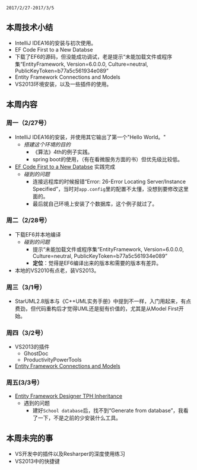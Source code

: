 	2017/2/27-2017/3/5

##  本周技术小结
+ IntelliJ IDEA16的安装与初次使用。
+ EF Code First to a New Databse
+ 下载了EF6的源码，但没能成功调试，老是提示“未能加载文件或程序集“EntityFramework, Version=6.0.0.0, Culture=neutral, PublicKeyToken=b77a5c561934e089”
+ Entity Framework Connections and Models
+ VS2013环境安装，以及一些插件的使用。

##  本周内容
### 周一（2/27号）
+ IntelliJ IDEA16的安装，并使用其它输出了第一个"Hello World。" 
	+ *搭建这个环境的目的*
		+ 《算法》4th的例子实践。
		+ spring boot的使用，（有在看微服务方面的书）但优先级比较低。 
+ [EF Code First to a New Databse](https://msdn.microsoft.com/en-us/library/jj193542(v=vs.113).aspx) 实践完成 
	+ *碰到的问题*
		+ 连接远程库的时候报错“Error: 26-Error Locating Server/Instance Specified”，当时对`app.config`里的配置不太懂，没想到要修改这里面的。
		+ 最后就自己环境上安装了个数据库，这个例子就过了。
###  周二（2/28号）
+ 下载EF6并本地编译
	+ *碰到的问题*
		+  提示“未能加载文件或程序集“EntityFramework, Version=6.0.0.0, Culture=neutral, PublicKeyToken=b77a5c561934e089”
		+  **定位**：觉得是EF6编译出来的版本和需要的版本有差异。
+ 本地的VS2010有点老，装VS2013。

###  周三（3/1号）
+ StarUML2.8版本与《C++UML实务手册》中提到不一样，入门用起来，有点费劲，但代码重构后才觉得UML还是挺有价值的，尤其是从Model First开始。

###  周四（3/2号）
+ VS2013的插件
	+ GhostDoc
	+ ProductivityPowerTools
+ [Entity Framework Connections and Models](https://msdn.microsoft.com/en-us/library/jj592674(v=vs.113).aspx)  

###  周五(3/3号）
+ [Entity Framework Designer TPH Inheritance](https://msdn.microsoft.com/en-us/library/jj618292(v=vs.113).aspx)
	+ 遇到的问题
		+ 建好`School database`后，找不到“Generate from database”，我看了一下，不是之前的少安装什么工具。

##  本周未完的事
+ VS开发中的插件以及Resharper的深度使用练习
+ VS2013中的快捷键